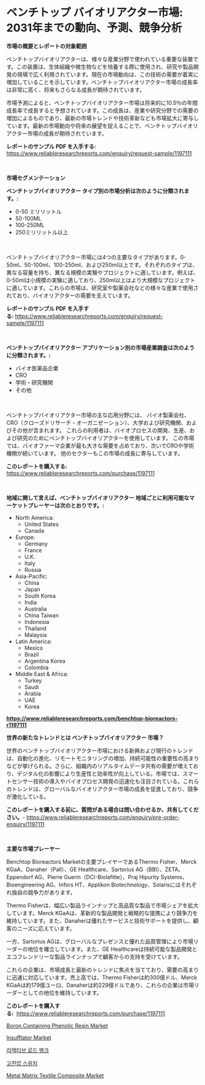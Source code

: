 <p><h1>ベンチトップ バイオリアクター市場: 2031年までの動向、予測、競争分析</h1></p><p><strong>市場の概要とレポートの対象範囲</strong></p>
<p><p>ベンチトップバイオリアクターは、様々な産業分野で使われている重要な装置です。この装置は、生体組織や微生物などを培養する際に使用され、研究や製品開発の現場で広く利用されています。現在の市場動向は、この技術の需要が着実に増加していることを示しています。ベンチトップバイオリアクター市場の成長率は非常に高く、将来もさらなる成長が期待されています。</p><p>市場予測によると、ベンチトップバイオリアクター市場は将来的に10.5％の年間成長率で成長すると予想されています。この成長は、産業や研究分野での需要の増加によるものであり、最新の市場トレンドや技術革新なども市場拡大に寄与しています。最新の市場動向や将来の展望を捉えることで、ベンチトップバイオリアクター市場の成長が期待されています。</p></p>
<p><strong>レポートのサンプル PDF を入手する:</strong> <a href="https://www.reliableresearchreports.com/enquiry/request-sample/1197111">https://www.reliableresearchreports.com/enquiry/request-sample/1197111</a></p>
<p>&nbsp;</p>
<p><strong>市場セグメンテーション</strong></p>
<p><strong>ベンチトップバイオリアクター タイプ別の市場分析は次のように分類されます。:</strong></p>
<p><ul><li>0-50 ミリリットル</li><li>50-100ML</li><li>100-250ML</li><li>250ミリリットル以上</li></ul></p>
<p>&nbsp;</p>
<p><p>ベンチトップバイオリアクター市場には4つの主要なタイプがあります。0-50ml、50-100ml、100-250ml、および250ml以上です。それぞれのタイプは、異なる容量を持ち、異なる規模の実験やプロジェクトに適しています。例えば、0-50mlは小規模の実験に適しており、250ml以上はより大規模なプロジェクトに適しています。これらの市場は、研究室や製薬会社などの様々な産業で使用されており、バイオリアクターの需要を支えています。</p></p>
<p><strong>レポートのサンプル PDF を入手する:</strong>&nbsp;<a href="https://www.reliableresearchreports.com/enquiry/request-sample/1197111">https://www.reliableresearchreports.com/enquiry/request-sample/1197111</a></p>
<p>&nbsp;</p>
<p><strong> ベンチトップバイオリアクター アプリケーション別の市場産業調査は次のように分類されます。:</strong></p>
<p><ul><li>バイオ医薬品企業</li><li>CRO</li><li>学術・研究機関</li><li>その他</li></ul></p>
<p>&nbsp;</p>
<p><p>ベンチトップバイオリアクター市場の主な応用分野には、 バイオ製薬会社、CRO（クローズドリサーチ・オーガニゼーション）、大学および研究機関、およびその他が含まれます。 これらの利用者は、バイオプロセスの開発、生産、および研究のためにベンチトップバイオリアクターを使用しています。 この市場では、バイオファーマ企業が最も大きな需要を占めており、次いでCROや学術機関が続いています。 他のセクターもこの市場の成長に寄与しています。</p></p>
<p><strong>このレポートを購入する:</strong>&nbsp; <a href="https://www.reliableresearchreports.com/purchase/1197111">https://www.reliableresearchreports.com/purchase/1197111</a></p>
<p>&nbsp;</p>
<p><strong>地域に関して言えば、ベンチトップバイオリアクター 地域ごとに利用可能なマーケットプレーヤーは次のとおりです。:</strong></p>
<p><ul>
    <li>
        North America:
        <ul>
            <li>United States</li>
            <li>Canada</li>
        </ul>
    </li>
    <li>
        Europe:
        <ul>
            <li>Germany</li>
            <li>France</li>
            <li>U.K.</li>
            <li>Italy</li>
            <li>Russia</li>
        </ul>
    </li>
    <li>
        Asia-Pacific:
        <ul>
            <li>China</li>
            <li>Japan</li>
            <li>South Korea</li>
            <li>India</li>
            <li>Australia</li>
            <li>China Taiwan</li>
            <li>Indonesia</li>
            <li>Thailand</li>
            <li>Malaysia</li>
        </ul>
    </li>
    <li>
        Latin America:
        <ul>
            <li>Mexico</li>
            <li>Brazil</li>
            <li>Argentina Korea</li>
            <li>Colombia</li>
        </ul>
    </li>
    <li>
        Middle East & Africa:
        <ul>
            <li>Turkey</li>
            <li>Saudi</li>
            <li>Arabia</li>
            <li>UAE</li>
            <li>Korea</li>
        </ul>
    </li>
    </ul></p>
<p><strong><a href="https://www.reliableresearchreports.com/benchtop-bioreactors-r1197111">https://www.reliableresearchreports.com/benchtop-bioreactors-r1197111</a></strong>&nbsp;</p>
<p><strong>世界の新たなトレンドとは ベンチトップバイオリアクター 市場？</strong></p>
<p><p>世界のベンチトップバイオリアクター市場における新興および現行のトレンドは、自動化の進化、リモートモニタリングの増加、持続可能性の重要性の高まりなどが挙げられる。さらに、組織内のリアルタイムデータ共有の需要が増えており、デジタル化の影響により生産性と効率性が向上している。市場では、スマートセンサー技術の導入やバイオプロセス開発の迅速化も注目されている。これらのトレンドは、グローバルなバイオリアクター市場の成長を促進しており、競争が激化している。</p></p>
<p><strong>このレポートを購入する前に、質問がある場合は問い合わせるか、共有してください。</strong>- <a href="https://www.reliableresearchreports.com/enquiry/pre-order-enquiry/1197111">https://www.reliableresearchreports.com/enquiry/pre-order-enquiry/1197111</a></p>
<p>&nbsp;</p>
<p><strong>主要な市場プレーヤー</strong></p>
<p><p>Benchtop Bioreactors Marketの主要プレイヤーであるThermo Fisher、Merck KGaA、Danaher（Pall）、GE Healthcare、Sartorius AG（BBI）、ZETA、Eppendorf AG、Pierre Guerin（DCI-Biolafitte）、Praj Hipurity Systems、Bioengineering AG、Infors HT、Applikon Biotechnology、Solarisにはそれぞれ独自の競争力があります。</p><p>Thermo Fisherは、幅広い製品ラインナップと高品質な製品で市場シェアを拡大しています。Merck KGaAは、革新的な製品開発と戦略的な提携により競争力を維持しています。また、Danaherは優れたサービスと技術サポートを提供し、顧客のニーズに応えています。</p><p>一方、Sartorius AGは、グローバルなプレゼンスと優れた品質管理により市場リーダーの地位を確立しています。また、GE Healthcareは持続可能な製品開発とエコフレンドリーな製品ラインナップで顧客からの支持を受けています。</p><p>これらの企業は、市場成長と最新のトレンドに焦点を当てており、需要の高まりに迅速に対応しています。売上高では、Thermo Fisherは約300億ドル、Merck KGaAは約179億ユーロ、Danaherは約229億ドルであり、これらの企業は市場リーダーとしての地位を維持しています。</p></p>
<p><strong>このレポートを購入する:</strong>&nbsp;&nbsp;<a href="https://www.reliableresearchreports.com/purchase/1197111">https://www.reliableresearchreports.com/purchase/1197111</a></p>
<p><p><a href="https://www.linkedin.com/pulse/boron-containing-phenolic-resin-market-research-report-provides-gmlcf?trackingId=u9dCeBYb9bbQVq7FLln6Qg%3D%3D">Boron Containing Phenolic Resin Market</a></p><p><a href="https://github.com/Sherrillcrooksxa8i18ucf2m/Market-Research-Report-List-2/blob/main/insufflator-market.md">Insufflator Market</a></p><p><a href="https://medium.com/@cleocarroll2023/%EB%B0%98%EC%9D%91%EC%A0%81-%EB%B6%80%ED%95%98-%EC%9D%80%ED%96%89-%EC%8B%9C%EC%9E%A5-%EC%A1%B0%EC%82%AC-%EB%B3%B4%EA%B3%A0%EC%84%9C-%EA%B7%B8-%EC%97%AD%EC%82%AC-%EB%B0%8F-2024%EB%85%84%EB%B6%80%ED%84%B0-2031%EB%85%84%EA%B9%8C%EC%A7%80%EC%9D%98-%EC%98%88%EC%B8%A1-c05140da06a2">리액티브 로드 뱅크</a></p><p><a href="https://github.com/RichardLueilwitz787/Market-Research-Report-List-1/blob/main/434280020870.md">고전압 스위치</a></p><p><a href="https://www.linkedin.com/pulse/metal-matrix-textile-composite-market-research-report-provides-xccof?trackingId=T695xMA2eP0QDoBmQez0yw%3D%3D">Metal Matrix Textile Composite Market</a></p></p>